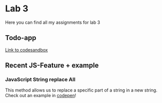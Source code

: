 # Lab 3
Here you can find all my assignments for lab 3

## Todo-app
[Link to codesandbox](https://codesandbox.io/s/lab-3-es6-70pw4)

## Recent JS-Feature + example
### JavaScript String replace All
This method allows us to replace a specific part of a string in a new string. Check out an example in [codepen](https://codepen.io/alejandrodewolf/pen/yLPdEEZ)!